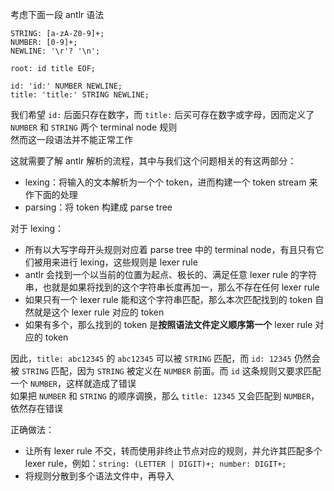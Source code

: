 考虑下面一段 antlr 语法  

```  
STRING: [a-zA-Z0-9]+;
NUMBER: [0-9]+;
NEWLINE: '\r'? '\n';

root: id title EOF;

id: 'id:' NUMBER NEWLINE;
title: 'title:' STRING NEWLINE;
```  

我们希望 `id:` 后面只存在数字，而 `title:` 后买可存在数字或字母，因而定义了 `NUMBER` 和 `STRING` 两个 terminal node 规则  
然而这一段语法并不能正常工作  

这就需要了解 antlr 解析的流程，其中与我们这个问题相关的有这两部分：  

- lexing：将输入的文本解析为一个个 token，进而构建一个 token stream 来作下面的处理
- parsing：将 token 构建成 parse tree  

对于 lexing：  

- 所有以大写字母开头规则对应着 parse tree 中的 terminal node，有且只有它们被用来进行 lexing，这些规则是 lexer rule
- antlr 会找到一个以当前的位置为起点、极长的、满足任意 lexer rule 的字符串，也就是如果将找到的这个字符串长度再加一，那么不存在任何 lexer rule 
- 如果只有一个 lexer rule 能和这个字符串匹配，那么本次匹配找到的 token 自然就是这个 lexer rule 对应的 token
- 如果有多个，那么找到的 token 是**按照语法文件定义顺序第一个** lexer rule 对应的 token  

因此，`title: abc12345` 的 `abc12345` 可以被 `STRING` 匹配，而 `id: 12345` 仍然会被 `STRING` 匹配，因为 `STRING` 被定义在 `NUMBER` 前面。而 `id` 这条规则又要求匹配一个 `NUMBER`，这样就造成了错误  
如果把 `NUMBER` 和 `STRING` 的顺序调换，那么 `title: 12345` 又会匹配到 `NUMBER`，依然存在错误  

正确做法：  

- 让所有 lexer rule 不交，转而使用非终止节点对应的规则，并允许其匹配多个 lexer rule，例如：`string: (LETTER | DIGIT)+; number: DIGIT+;`
- 将规则分散到多个语法文件中，再导入  



